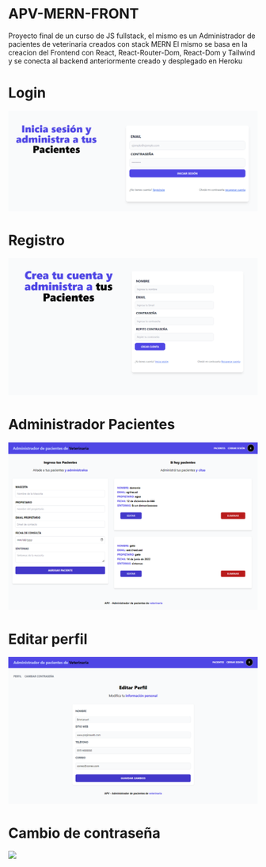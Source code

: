 # APV-MERN-FRONT
Proyecto final de un curso de JS fullstack, el mismo es un Administrador de pacientes de veterinaria creados con stack MERN
El mismo se basa en la creacion del Frontend con React, React-Router-Dom, React-Dom y Tailwind y se conecta al backend anteriormente creado y desplegado en Heroku
<h1>Login</h1>
<img src="/SCREENSHOTS/login.png" />
<h1>Registro</h1>
<img src="/SCREENSHOTS/registro.png" />
<h1>Administrador Pacientes</h1>
<img src="/SCREENSHOTS/Screenshot APV - FrontEnd.png" />
<h1>Editar perfil</h1>
<img src="/SCREENSHOTS/editar-perfil.png" />

<h1>Cambio de contraseña</h1>
<img src="/SCREENSHOTS/cambiar-contraseña.png" />
